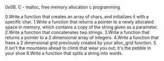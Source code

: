 0x0B. C - malloc, free
memory allocation 
c programming

0.Write a function that creates an array of chars, and initializes it with a specific char.
1.Write a function that returns a pointer to a newly allocated space in memory, which contains a copy of the string given as a parameter.
2.Write a function that concatenates two strings.
3.Write a function that returns a pointer to a 2 dimensional array of integers.
4.Write a function that frees a 2 dimensional grid previously created by your alloc_grid function.
5. It isn't the mountains ahead to climb that wear you out; it's the pebble in your shoe 
6.Write a function that splits a string into words.
